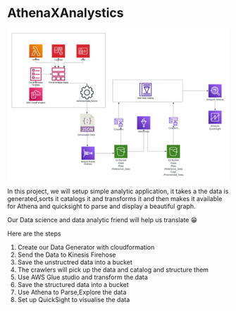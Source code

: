 <!-- @format -->

# AthenaXAnalystics

![](../images/analyticsXathena.png)

In this project, we will setup simple analytic application, it takes a the data is generated,sorts it catalogs it and transforms it and then makes it available for Athena and quicksight to parse and display a beautiful graph.

Our Data science and data analytic friend will help us translate 😁

Here are the steps

1. Create our Data Generator with cloudformation
1. Send the Data to Kinesis Firehose
1. Save the unstructred data into a bucket
1. The crawlers will pick up the data and catalog and structure them
1. Use AWS Glue studio and transform the data
1. Save the structured data into a bucket
1. Use Athena to Parse,Explore the data
1. Set up QuickSight to visualise the data
